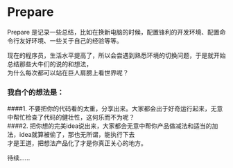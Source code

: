 Prepare
=======

Prepare 是记录一些总结，比如在换新电脑的时候，配置锋利的开发环境、配置命令行友好环境、一些关于自己的经验等等。


现在的程序员，生活水平提高了，所以会尝遇到熟悉环境的切换问题，于是就开始总结那些大牛们的说的和想法，                 
为什么每次都可以站在巨人肩膀上看世界呢？       

### 我自个的想法是：
####1. 不要把你的代码看的太重，分享出来。大家都会出于好奇运行起来，无意中帮忙检查了代码的健壮性，这何乐而不为呢？                      
####2. 把你想的完美idea说出来，大家都会无意中帮你产品做减法和适当的加法，idea就算被偷了，那也无所谓，能执行下去                  
才是王道，把想法产品化了才是你真正关心的地方。

待续......
